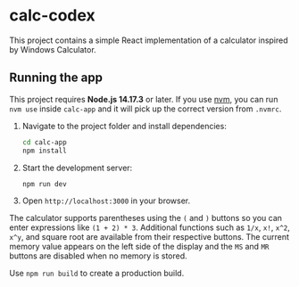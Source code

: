# calc-codex

This project contains a simple React implementation of a calculator inspired by Windows Calculator.

## Running the app

This project requires **Node.js 14.17.3** or later. If you use
[nvm](https://github.com/nvm-sh/nvm), you can run `nvm use` inside `calc-app`
and it will pick up the correct version from `.nvmrc`.

1. Navigate to the project folder and install dependencies:
   ```bash
   cd calc-app
   npm install
   ```
2. Start the development server:
   ```bash
   npm run dev
   ```
3. Open `http://localhost:3000` in your browser.

The calculator supports parentheses using the `(` and `)` buttons so you can
enter expressions like `(1 + 2) * 3`. Additional functions such as `1/x`,
`x!`, `x^2`, `x^y`, and square root are available from their respective
buttons. The current memory value appears on the left side of the display and
the `MS` and `MR` buttons are disabled when no memory is stored.

Use `npm run build` to create a production build.

